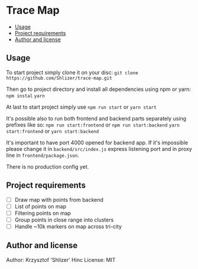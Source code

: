 # Trace Map

- [Usage](#Usage)
- [Project requirements](#project-requirements)
- [Author and license](#author-and-license)

## Usage

To start project simply clone it on your disc:
`git clone https://github.com/Shlizer/trace-map.git`

Then go to project directory and install all dependencies using npm or yarn:
`npm instal`
`yarn`

At last to start project simply use
`npm run start` or
`yarn start`

It's possible also to run both frontend and backend parts separately using prefixes like so:
`npm run start:frontend` or `npm run start:backend`
`yarn start:frontend` or `yarn start:backend`

It's important to have port 4000 opened for backend app. If it's impossible please change it in `backend/src/index.js` express listening port and in proxy line in `frontend/package.json`.

There is no production config yet.

## Project requirements

- [ ] Draw map with points from backend
- [ ] List of points on map
- [ ] Filtering points on map
- [ ] Group points in close range into clusters
- [ ] Handle ~10k markers on map across tri-city

## Author and license

Author: Krzysztof 'Shlizer' Hinc
License: MIT
